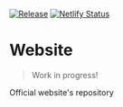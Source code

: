 [![Release](https://github.com/enthusiasticcodelab/website/actions/workflows/release.yml/badge.svg)](https://github.com/enthusiasticcodelab/website/actions/workflows/release.yml)
[![Netlify Status](https://api.netlify.com/api/v1/badges/aa778aa6-2547-47af-8745-cd4923e69a48/deploy-status)](https://app.netlify.com/sites/enthusiasticcodelab-website/deploys)

# Website

> Work in progress!

Official website's repository
